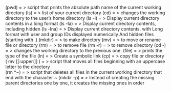 (pwd) = > script that prints the absolute path name of the current working directory
(ls) = > list of your current directory
(cd) = > changes the working directory to the user’s home directory
(ls -l) = > Display current directory contents in a long format
(ls -la) = > Display current directory contents, including hidden
(ls -lna) = > Display current directory contents. with Long format with user and  group IDs displayed numerically And hidden files (starting with .)
(mkdir) = > to make directory 
(mv) = > to move or rename file or directory 
(rm) = > to remove file
(rm -r) = > to remove directory
(cd -) = >  changes the working directory to the previous one.
(file) = > prints the type of the file
(ln) = > Create a symbolic link
(cp) = > copy file or directory
( mv [[:upper:]] ) =  > script that moves all files beginning with an uppercase letter to the directory  
(rm *~) = > script that deletes all files in the current working directory that end with the character ~
(mkdir -p) = > Instead of creating the missing parent directories one by one, it creates the missing ones in order
